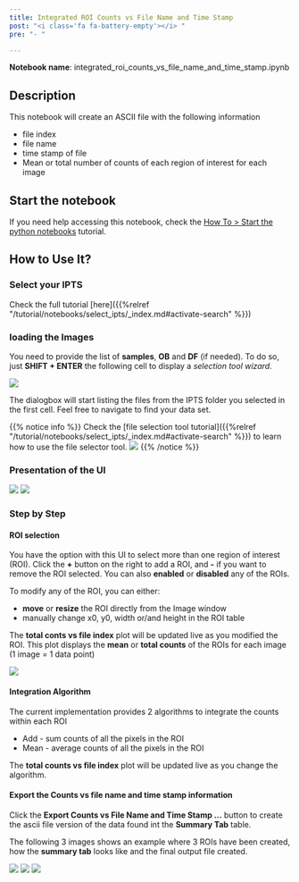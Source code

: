 ```yaml
---
title: Integrated ROI Counts vs File Name and Time Stamp
post: "<i class='fa fa-battery-empty'></i> "
pre: "- "

---
```


**Notebook name**: integrated_roi_counts_vs_file_name_and_time_stamp.ipynb

## Description

This notebook will create an ASCII file with the following information

 * file index
 * file name
 * time stamp of file
 * Mean or total number of counts of each region of interest for each image

## Start the notebook

If you need help accessing this notebook, check the [How To > Start the python
notebooks](/en/tutorial/how_to_start_notebooks) tutorial.

## How to Use It?

### Select your IPTS

Check the full tutorial [here]({{%relref "/tutorial/notebooks/select_ipts/_index.md#activate-search" %}})</i>

### loading the Images

You need to provide the list of **samples**, **OB** and **DF** (if needed). To do so, just **SHIFT + ENTER** the
following cell to display a *selection tool wizard*.

<img src='/tutorial/notebooks/calibrated_transmission/images/select_files.gif' />

The dialogbox will start listing the files from the IPTS folder you selected in the first cell. Feel free to navigate
to find your data set.

{{% notice info %}}
Check the [file selection tool tutorial]({{%relref "/tutorial/notebooks/select_ipts/_index.md#activate-search" %}})
to learn how to use the file selector tool.
<img src='/tutorial/how_to_run_notebooks/images/file_folder_browser.png' />
{{% /notice %}}

### Presentation of the UI

<img src='/tutorial/notebooks/integrated_roi_counts_vs_file_name_and_time_stamp/images/presentation_of_main_ui.png' />
<img src='/tutorial/notebooks/integrated_roi_counts_vs_file_name_and_time_stamp/images/presentation_of_second_tab.png' />

### Step by Step

#### ROI selection

You have the option with this UI to select more than one region of interest (ROI). Click the **+** button on the right
to add a ROI, and **-** if you want to remove the ROI selected. You can also **enabled** or **disabled** any of the
ROIs.

To modify any of the ROI, you can either:

 * **move** or **resize** the ROI directly from the Image window
 * manually change x0, y0, width or/and height in the ROI table

The **total conts vs file index** plot will be updated live as you modified the ROI.
This plot displays the **mean** or **total counts** of the ROIs for each image (1 image = 1 data point)

<img src='/tutorial/notebooks/integrated_roi_counts_vs_file_name_and_time_stamp/images/roi_table.gif' />

#### Integration Algorithm

The current implementation provides 2 algorithms to integrate the counts within each ROI

 * Add - sum counts of all the pixels in the ROI
 * Mean - average counts of all the pixels in the ROI

The **total counts vs file index** plot will be updated live as you change the algorithm.

#### Export the Counts vs file name and time stamp information

Click the **Export Counts vs File Name and Time Stamp ...** button to create the ascii file version of the data found
int the **Summary Tab** table.

The following 3 images shows an example where 3 ROIs have been created, how the **summary tab** looks like and the final
output file created.

<img src='/tutorial/notebooks/integrated_roi_counts_vs_file_name_and_time_stamp/images/main_tab_before_export.png' />
<img src='/tutorial/notebooks/integrated_roi_counts_vs_file_name_and_time_stamp/images/summary_tab.png' />
<img src='/tutorial/notebooks/integrated_roi_counts_vs_file_name_and_time_stamp/images/export_file.png' />
